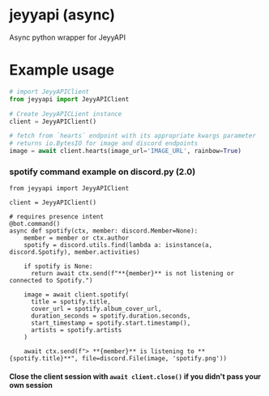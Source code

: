 # jeyyapi (async)
Async python wrapper for JeyyAPI

# Example usage
```py
# import JeyyAPIClient
from jeyyapi import JeyyAPIClient

# Create JeyyAPICLient instance
client = JeyyAPIClient()

# fetch from `hearts` endpoint with its appropriate kwargs parameter
# returns io.BytesIO for image and discord endpoints
image = await client.hearts(image_url='IMAGE_URL', rainbow=True)
```

### spotify command example on discord.py (2.0)
```
from jeyyapi import JeyyAPIClient

client = JeyyAPIClient()

# requires presence intent
@bot.command()
async def spotify(ctx, member: discord.Member=None):
    member = member or ctx.author
    spotify = discord.utils.find(lambda a: isinstance(a, discord.Spotify), member.activities)
    
    if spotify is None:
      return await ctx.send(f"**{member}** is not listening or connected to Spotify.")
    
    image = await client.spotify(
      title = spotify.title,
      cover_url = spotify.album_cover_url,
      duration_seconds = spotify.duration.seconds,
      start_timestamp = spotify.start.timestamp(),
      artists = spotify.artists
    )
    
    await ctx.send(f"> **{member}** is listening to **{spotify.title}**", file=discord.File(image, 'spotify.png'))
```

#### Close the client session with `await client.close()` if you didn't pass your own session
